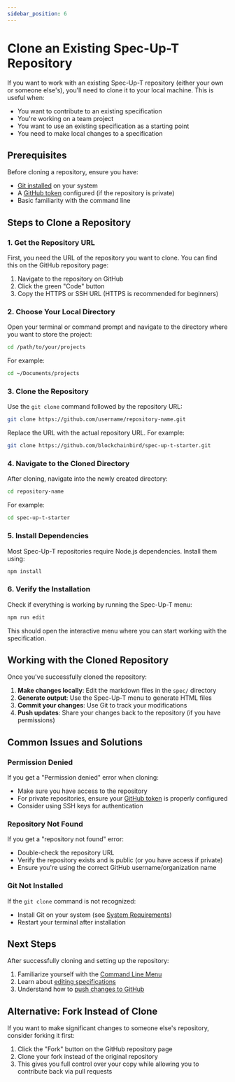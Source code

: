 ```yaml
---
sidebar_position: 6
---
```


# Clone an Existing Spec-Up-T Repository

If you want to work with an existing Spec-Up-T repository (either your own or someone else's), you'll need to clone it to your local machine. This is useful when:

- You want to contribute to an existing specification
- You're working on a team project
- You want to use an existing specification as a starting point
- You need to make local changes to a specification

## Prerequisites

Before cloning a repository, ensure you have:

- [Git installed](system-requirements.md) on your system
- A [GitHub token](../github-token.md) configured (if the repository is private)
- Basic familiarity with the command line

## Steps to Clone a Repository

### 1. Get the Repository URL

First, you need the URL of the repository you want to clone. You can find this on the GitHub repository page:

1. Navigate to the repository on GitHub
2. Click the green "Code" button
3. Copy the HTTPS or SSH URL (HTTPS is recommended for beginners)

### 2. Choose Your Local Directory

Open your terminal or command prompt and navigate to the directory where you want to store the project:

```bash
cd /path/to/your/projects
```

For example:

```bash
cd ~/Documents/projects
```

### 3. Clone the Repository

Use the `git clone` command followed by the repository URL:

```bash
git clone https://github.com/username/repository-name.git
```

Replace the URL with the actual repository URL. For example:

```bash
git clone https://github.com/blockchainbird/spec-up-t-starter.git
```

### 4. Navigate to the Cloned Directory

After cloning, navigate into the newly created directory:

```bash
cd repository-name
```

For example:

```bash
cd spec-up-t-starter
```

### 5. Install Dependencies

Most Spec-Up-T repositories require Node.js dependencies. Install them using:

```bash
npm install
```

### 6. Verify the Installation

Check if everything is working by running the Spec-Up-T menu:

```bash
npm run edit
```

This should open the interactive menu where you can start working with the specification.

## Working with the Cloned Repository

Once you've successfully cloned the repository:

1. **Make changes locally**: Edit the markdown files in the `spec/` directory
2. **Generate output**: Use the Spec-Up-T menu to generate HTML files
3. **Commit your changes**: Use Git to track your modifications
4. **Push updates**: Share your changes back to the repository (if you have permissions)

## Common Issues and Solutions

### Permission Denied

If you get a "Permission denied" error when cloning:

- Make sure you have access to the repository
- For private repositories, ensure your [GitHub token](../github-token.md) is properly configured
- Consider using SSH keys for authentication

### Repository Not Found

If you get a "repository not found" error:

- Double-check the repository URL
- Verify the repository exists and is public (or you have access if private)
- Ensure you're using the correct GitHub username/organization name

### Git Not Installed

If the `git clone` command is not recognized:

- Install Git on your system (see [System Requirements](system-requirements.md))
- Restart your terminal after installation

## Next Steps

After successfully cloning and setting up the repository:

1. Familiarize yourself with the [Command Line Menu](../../user-interface-overview/command-line-menu.md)
2. Learn about [editing specifications](../../spec-up-t-editor/intro.md)
3. Understand how to [push changes to GitHub](push-to-github.md)

## Alternative: Fork Instead of Clone

If you want to make significant changes to someone else's repository, consider forking it first:

1. Click the "Fork" button on the GitHub repository page
2. Clone your fork instead of the original repository
3. This gives you full control over your copy while allowing you to contribute back via pull requests
